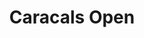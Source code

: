 ---
layout: ../../layouts/TeamLayout.astro
title: Caracals Open
featuredImage: /images/team-open.jpg
nextTeam:
    handle: caragals
    title: CaraGals
---